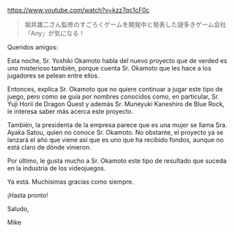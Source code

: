 https://www.youtube.com/watch?v=kzz7qc1cF0c

> 堀井雄二さん監修のすごろくゲームを開発中と発表した謎多きゲーム会社『Any』が気になる！

Queridos amigos:

Esta noche, Sr. Yoshiki Okamoto habla del nuevo proyecto que de verded es uno misterioso también, porque cuenta Sr. Okamoto que les hace a los jugadores se pelean entre ellos. 

Entonces, explica Sr. Okamoto que no quiere continuar a jugar este tipo de juego, pero como se guía por nombres conocidos como, en particular, Sr. Yuji Horii de Dragon Quest y además Sr. Muneyuki Kaneshiro de Blue Rock, le interesa saber más acerca este proyecto.

También, la presidenta de la empresa parece que es una mujer se llama Sra. Ayaka Satou, quien no conoce Sr. Okamoto. No obstante, el proyecto ya se lanzará el año que viene así que es uno que ha recibido fondos, aunque no está claro de dónde vinieron.

Por último, le gusta mucho a Sr. Okamoto este tipo de resultado que suceda en la industria de los videojuegos.

Ya está. Muchísimas gracias como siempre.

¡Hasta pronto!

Saludo,

Mike
